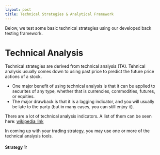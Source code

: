 ```yaml
---
layout: post
title: Technical Strategies & Analytical Framework
---
```


<div class="message">
  Below, we test some basic technical strategies using our developed back
  testing framework.
</div>

# Technical Analysis

Technical strategies are derived from technical analysis (TA). Tehnical
analysis usually comes down to using past price to predict the future price
actions of a stock. 

* One major benefit of using technical analysis is that it
  can be applied to securites of any type, whether that is currencies,
  commodities, futures, or equities. 
* The major drawback is that it is a lagging
  indicator, and you will usually be late to the party (but in many cases, you
  can still enjoy it).

There are a lot of technical analysis indicators. A list of them can be seen
here:
[wikipedia link](http://en.wikipedia.org/wiki/Technical_analysis#Charting_terms_and_indicators)

In coming up with your trading strategy, you may use one or more of the
technical analysis tools.

#### Strategy 1: 


